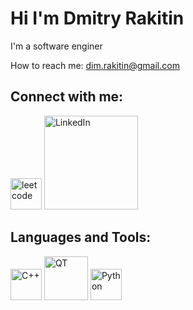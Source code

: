 # Hi I'm Dmitry Rakitin


I'm a software enginer 

How to reach me: dim.rakitin@gmail.com

## Connect with me:
[<img src="https://leetcode.com/static/images/LeetCode_logo_rvs.png" alt="leetcode" width="50"/>](https://leetcode.com/user5519D/)
[<img src="https://upload.wikimedia.org/wikipedia/commons/thumb/0/01/LinkedIn_Logo.svg/220px-LinkedIn_Logo.svg.png" alt="LinkedIn" width="150"/>](https://www.linkedin.com/in/dmitriy-rakitin-4497ba196/)


## Languages and Tools:
<img src="https://upload.wikimedia.org/wikipedia/commons/thumb/1/18/ISO_C%2B%2B_Logo.svg/120px-ISO_C%2B%2B_Logo.svg.png" alt="C++" 
width="50"/>
<img src="https://upload.wikimedia.org/wikipedia/commons/thumb/0/0b/Qt_logo_2016.svg/109px-Qt_logo_2016.svg.png" alt="QT" width="70"/>
<img src="https://upload.wikimedia.org/wikipedia/commons/thumb/c/c3/Python-logo-notext.svg/121px-Python-logo-notext.svg.png" alt="Python" width="50"/>